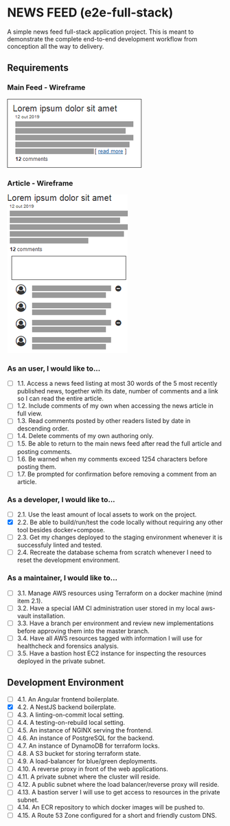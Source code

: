 # NEWS FEED (e2e-full-stack)
A simple news feed full-stack application project. This is meant to demonstrate the complete end-to-end development workflow from conception all the way to delivery.

## Requirements

### Main Feed - Wireframe
<img src="docs/1.Feed.png" alt="Main Feed"/>

### Article - Wireframe
<img src="docs/2.Article.png" alt="Article"/>

### As an user, I would like to...
- [ ] 1.1. Access a news feed listing at most 30 words of the 5 most recently published news, together with its date, number of comments and a link so I can read the entire article.
- [ ] 1.2. Include comments of my own when accessing the news article in full view.
- [ ] 1.3. Read comments posted by other readers listed by date in descending order.
- [ ] 1.4. Delete comments of my own authoring only.
- [ ] 1.5. Be able to return to the main news feed after read the full article and posting comments.
- [ ] 1.6. Be warned when my comments exceed 1254 characters before posting them.
- [ ] 1.7. Be prompted for confirmation before removing a comment from an article.

### As a developer, I would like to...
- [ ] 2.1. Use the least amount of local assets to work on the project.
- [x] 2.2. Be able to build/run/test the code locally without requiring any other tool besides docker+compose.  
- [ ] 2.3. Get my changes deployed to the staging environment whenever it is successfuly linted and tested.
- [ ] 2.4. Recreate the database schema from scratch whenever I need to reset the development environment.

### As a maintainer, I would like to...
- [ ] 3.1. Manage AWS resources using Terraform on a docker machine (mind item 2.1).
- [ ] 3.2. Have a special IAM CI administration user stored in my local aws-vault installation.
- [ ] 3.3. Have a branch per environment and review new implementations before approving them into the master branch.
- [ ] 3.4. Have all AWS resources tagged with information I will use for healthcheck and forensics analysis.
- [ ] 3.5. Have a bastion host EC2 instance for inspecting the resources deployed in the private subnet.

## Development Environment
- [ ] 4.1. An Angular frontend boilerplate.
- [x] 4.2. A NestJS backend boilerplate.
- [ ] 4.3. A linting-on-commit local setting. 
- [ ] 4.4. A testing-on-rebuild local setting.
- [ ] 4.5. An instance of NGINX serving the frontend.
- [ ] 4.6. An instance of PostgreSQL for the backend.
- [ ] 4.7. An instance of DynamoDB for terraform locks.
- [ ] 4.8. A S3 bucket for storing terraform state.
- [ ] 4.9. A load-balancer for blue/green deployments.
- [ ] 4.10. A reverse proxy in front of the web applications.
- [ ] 4.11. A private subnet where the cluster will reside.
- [ ] 4.12. A public subnet where the load balancer/reverse proxy will reside.
- [ ] 4.13. A bastion server I will use to get access to resources in the private subnet.
- [ ] 4.14. An ECR repository to which docker images will be pushed to.
- [ ] 4.15. A Route 53 Zone configured for a short and friendly custom DNS.
